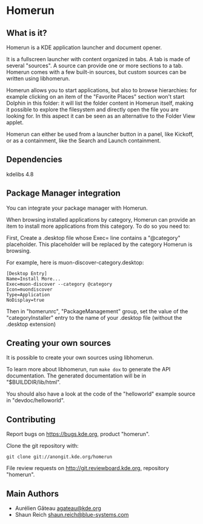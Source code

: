 # Homerun

## What is it?

Homerun is a KDE application launcher and document opener.

It is a fullscreen launcher with content organized in tabs. A tab is made of
several "sources". A source can provide one or more sections to a tab. Homerun
comes with a few built-in sources, but custom sources can be written using
libhomerun.

Homerun allows you to start applications, but also to browse hierarchies: for
example clicking on an item of the "Favorite Places" section won't start
Dolphin in this folder: it will list the folder content in Homerun itself,
making it possible to explore the filesystem and directly open the file you are
looking for. In this aspect it can be seen as an alternative to the Folder View
applet.

Homerun can either be used from a launcher button in a panel, like Kickoff, or
as a containment, like the Search and Launch containment.

## Dependencies

kdelibs 4.8

## Package Manager integration

You can integrate your package manager with Homerun.

When browsing installed applications by category, Homerun can provide an item to
install more applications from this category. To do so you need to:

First, Create a .desktop file whose Exec= line contains a "@category" placeholder.
This placeholder will be replaced by the category Homerun is browsing.

For example, here is muon-discover-category.desktop:

    [Desktop Entry]
    Name=Install More...
    Exec=muon-discover --category @category
    Icon=muondiscover
    Type=Application
    NoDisplay=true

Then in "homerunrc", "PackageManagement" group, set the value of the
"categoryInstaller" entry to the name of your .desktop file (without the
.desktop extension)

## Creating your own sources

It is possible to create your own sources using libhomerun.

To learn more about libhomerun, run `make dox` to generate the API
documentation. The generated documentation will be in "$BUILDDIR/lib/html".

You should also have a look at the code of the "helloworld" example source in
"devdoc/helloworld".

## Contributing

Report bugs on <https://bugs.kde.org>, product "homerun".

Clone the git repository with:

    git clone git://anongit.kde.org/homerun

File review requests on <http://git.reviewboard.kde.org>, repository "homerun".

## Main Authors

- Aurélien Gâteau <agateau@kde.org>
- Shaun Reich <shaun.reich@blue-systems.com>
